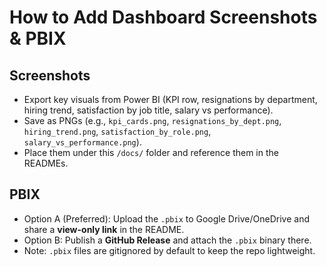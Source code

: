 # How to Add Dashboard Screenshots & PBIX

## Screenshots
- Export key visuals from Power BI (KPI row, resignations by department, hiring trend, satisfaction by job title, salary vs performance).
- Save as PNGs (e.g., `kpi_cards.png`, `resignations_by_dept.png`, `hiring_trend.png`, `satisfaction_by_role.png`, `salary_vs_performance.png`).
- Place them under this `/docs/` folder and reference them in the READMEs.

## PBIX
- Option A (Preferred): Upload the `.pbix` to Google Drive/OneDrive and share a **view-only link** in the README.
- Option B: Publish a **GitHub Release** and attach the `.pbix` binary there.
- Note: `.pbix` files are gitignored by default to keep the repo lightweight.